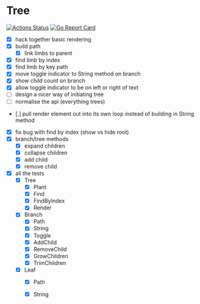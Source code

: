 # Tree
[![Actions Status](https://github.com/indeedhat/tree/workflows/Go/badge.svg)](https://github.com/indeedhat/tree/actions)
[![Go Report Card](https://goreportcard.com/badge/github.com/indeedhat/arg)](https://goreportcard.com/report/github.com/indeedhat/arg)

- [x] hack together basic rendering
- [x] build path
    - [x] link limbs to parent
- [x] find limb by index
- [x] find limb by key path
- [x] move toggle indicator to String method on branch
- [x] show child count on branch 
- [x] allow toggle indicator to be on left or right of text
- [ ] design a nicer way of initiating tree
- [ ] normalise the api (everything trees)
- [.] pull render element out into its own loop instead of building in String method
- [x] fix bug with find by index (show vs hide root)
- [x] branch/tree methods
    - [x] expand children
    - [x] collapse children
    - [x] add child
    - [x] remove child
- [x] all the tests
    - [x] Tree
        - [x] Plant
        - [x] Find
        - [x] FindByIndex
        - [x] Render
    - [x] Branch
        - [x] Path
        - [x] String
        - [x] Toggle
        - [x] AddChild
        - [x] RemoveChild
        - [x] GrowChildren
        - [x] TrimChildren
    - [x] Leaf
        - [x] Path
        - [x] String

